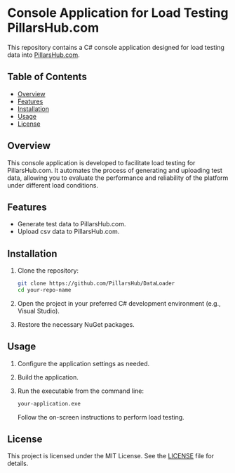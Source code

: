 # Console Application for Load Testing PillarsHub.com

This repository contains a C# console application designed for load testing data into [PillarsHub.com](https://pillarshub.com).

## Table of Contents

- [Overview](#overview)
- [Features](#features)
- [Installation](#installation)
- [Usage](#usage)
- [License](#license)

## Overview

This console application is developed to facilitate load testing for PillarsHub.com. It automates the process of generating and uploading test data, allowing you to evaluate the performance and reliability of the platform under different load conditions.

## Features

- Generate test data to PillarsHub.com.
- Upload csv data to PillarsHub.com.

## Installation

1. Clone the repository:

    ```bash
    git clone https://github.com/PillarsHub/DataLoader
    cd your-repo-name
    ```

2. Open the project in your preferred C# development environment (e.g., Visual Studio).

3. Restore the necessary NuGet packages.

## Usage

1. Configure the application settings as needed.
2. Build the application.
3. Run the executable from the command line:

    ```bash
    your-application.exe
    ```

    Follow the on-screen instructions to perform load testing.

## License

This project is licensed under the MIT License. See the [LICENSE](LICENSE) file for details.
